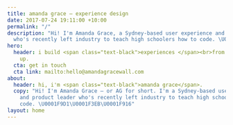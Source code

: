 ```yaml
---
title: amanda grace – experience design
date: 2017-07-24 19:11:00 +10:00
permalink: "/"
description: "Hi! I'm Amanda Grace, a Sydney-based user experience and product leader
  who's recently left industry to teach high schoolers how to code. \U0001F9D1‍\U0001F3EB\U0001F916"
hero:
  header: i build <span class="text-black">experiences </span><br>from the ground
    up.
  cta: get in touch
  cta link: mailto:hello@amandagracewall.com
about:
  header: hi, i'm <span class="text-black">amanda grace</span>.
  copy: "Hi! I'm Amanda Grace – or AG for short. I'm a Sydney-based user experience
    and product leader who's recently left industry to teach high schoolers how to
    code. \U0001F9D1‍\U0001F3EB\U0001F916"
layout: home
---
```


